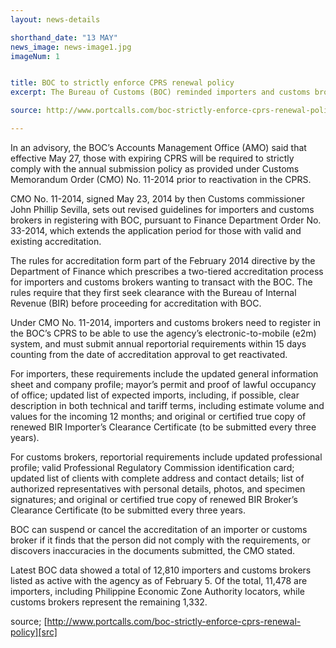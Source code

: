 ```yaml
---
layout: news-details

shorthand_date: "13 MAY"
news_image: news-image1.jpg
imageNum: 1


title: BOC to strictly enforce CPRS renewal policy
excerpt: The Bureau of Customs (BOC) reminded importers and customs brokers with expiring registration with the Client Profile Registration System (CPRS) to submit their yearly documentary requirements so they can get their active status renewed.

source: http://www.portcalls.com/boc-strictly-enforce-cprs-renewal-policy/

---
```


In an advisory, the BOC’s Accounts Management Office (AMO) said that effective May 27, those with expiring CPRS will be required to strictly comply with the annual submission policy as provided under Customs Memorandum Order (CMO) No. 11-2014 prior to reactivation in the CPRS.

CMO No. 11-2014, signed May 23, 2014 by then Customs commissioner John Phillip Sevilla, sets out revised guidelines for importers and customs brokers in registering with BOC, pursuant to Finance Department Order No. 33-2014, which extends the application period for those with valid and existing accreditation.

The rules for accreditation form part of the February 2014 directive by the Department of Finance which prescribes a two-tiered accreditation process for importers and customs brokers wanting to transact with the BOC. The rules require that they first seek clearance with the Bureau of Internal Revenue (BIR) before proceeding for accreditation with BOC.

Under CMO No. 11-2014, importers and customs brokers need to register in the BOC’s CPRS to be able to use the agency’s electronic-to-mobile (e2m) system, and must submit annual reportorial requirements within 15 days counting from the date of accreditation approval to get reactivated.

For importers, these requirements include the updated general information sheet and company profile; mayor’s permit and proof of lawful occupancy of office; updated list of expected imports, including, if possible, clear description in both technical and tariff terms, including estimate volume and values for the incoming 12 months; and original or certified true copy of renewed BIR Importer’s Clearance Certificate (to be submitted every three years).

For customs brokers, reportorial requirements include updated professional profile; valid Professional Regulatory Commission identification card; updated list of clients with complete address and contact details; list of authorized representatives with personal details, photos, and specimen signatures; and original or certified true copy of renewed BIR Broker’s Clearance Certificate (to be submitted every three years.

BOC can suspend or cancel the accreditation of an importer or customs broker if it finds that the person did not comply with the requirements, or discovers inaccuracies in the documents submitted, the CMO stated.

Latest BOC data showed a total of 12,810 importers and customs brokers listed as active with the agency as of February 5. Of the total, 11,478 are importers, including Philippine Economic Zone Authority locators, while customs brokers represent the remaining 1,332. 

source; [http://www.portcalls.com/boc-strictly-enforce-cprs-renewal-policy][src]

[src]: http://www.portcalls.com/boc-strictly-enforce-cprs-renewal-policy